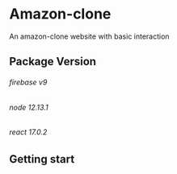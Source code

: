 # Amazon-clone
An amazon-clone website with basic interaction

## Package Version
###### firebase v9
###### node 12.13.1
###### react 17.0.2

## Getting start
